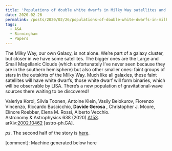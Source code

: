 ```yaml
---
title: 'Populations of double white dwarfs in Milky Way satellites and their detectability with LISA'
date: 2020-02-26
permalink: /posts/2020/02/26/populations-of-double-white-dwarfs-in-milky-way-satellites-and-their-detectability-with-lisa
tags:
  - A&A
  - Birmingham
  - Papers
---
```


The Milky Way, our own Galaxy, is not alone. We’re part of a galaxy cluster, but closer in we have some satellites. The bigger ones are the Large and Small Magellanic Clouds (which unfortunately I’ve never seen because they are in the southern hemisphere) but also other smaller ones: faint groups of stars in the outskirts of the Milky Way. Much like all galaxies, these faint satellites will have white dwarfs, those white dwarf will form binaries, which will be observable by LISA. There’s a new population of gravitational-wave sources there waiting to be discovered!

Valeriya Korol, Silvia Toonen, Antoine Klein, Vasily Belokurov, Fiorenzo Vincenzo, Riccardo Buscicchio, **Davide Gerosa** , Christopher J. Moore, Elinore Roebber, Elena M. Rossi, Alberto Vecchio.  
Astronomy & Astrophysics 638 (2020) [A153](<https://www.aanda.org/articles/aa/full_html/2020/04/aa36528-19/aa36528-19.html>).  
arXiv:[2002.10462](<http://arxiv.org/abs/arXiv:2002.10462>) [astro-ph.GA].

_ps_. The second half of the story is [here](<../../../../../index.html?p=3050>).

[comment]: Machine generated below here
